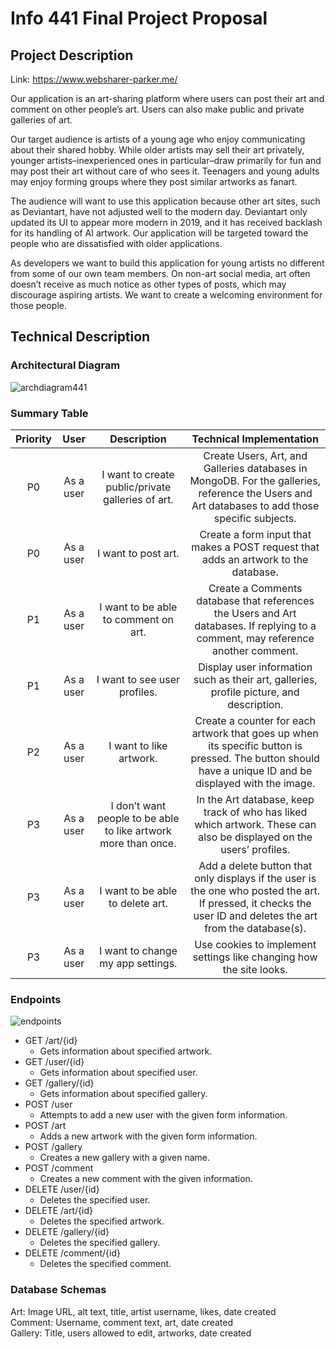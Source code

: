 # Info 441 Final Project Proposal
## Project Description

Link: https://www.websharer-parker.me/

Our application is an art-sharing platform where users can post their art and comment on other people’s art. Users can also make public and private galleries of art.

Our target audience is artists of a young age who enjoy communicating about their shared hobby. While older artists may sell their art privately, younger artists–inexperienced ones in particular–draw primarily for fun and may post their art without care of who sees it. Teenagers and young adults may enjoy forming groups where they post similar artworks as fanart.

The audience will want to use this application because other art sites, such as Deviantart, have not adjusted well to the modern day. Deviantart only updated its UI to appear more modern in 2019, and it has received backlash for its handling of AI artwork. Our application will be targeted toward the people who are dissatisfied with older applications.

As developers we want to build this application for young artists no different from some of our own team members. On non-art social media, art often doesn’t receive as much notice as other types of posts, which may discourage aspiring artists. We want to create a welcoming environment for those people.

## Technical Description

### Architectural Diagram
![archdiagram441](https://github.com/cdong03/info441-final/assets/91906348/3c5b4083-2bfe-4578-bf6e-09eb2737f323)

### Summary Table

| Priority |    User   |                           Description                          |                                                                    Technical Implementation                                                                   |
|:--------:|:---------:|:--------------------------------------------------------------:|:-------------------------------------------------------------------------------------------------------------------------------------------------------------:|
| P0       | As a user | I want to create public/private galleries of art.              | Create Users, Art, and Galleries databases in MongoDB. For the galleries, reference the Users and Art databases to add those specific subjects.               |
| P0       | As a user | I want to post art.                                            | Create a form input that makes a POST request that adds an artwork to the database.                                                                           |
| P1       | As a user | I want to be able to comment on art.                           | Create a Comments database that references the Users and Art databases. If replying to a comment, may reference another comment.                              |
| P1       | As a user | I want to see user profiles.                                   | Display user information such as their art, galleries, profile picture, and description.                                                                      |
| P2       | As a user | I want to like artwork.                                        | Create a counter for each artwork that goes up when its specific button is pressed. The button should have a unique ID and be displayed with the image.       |
| P3       | As a user | I don’t want people to be able to like artwork more than once. | In the Art database, keep track of who has liked which artwork. These can also be displayed on the users’ profiles.                                           |
| P3       | As a user | I want to be able to delete art.                               | Add a delete button that only displays if the user is the one who posted the art. If pressed, it checks the user ID and deletes the art from the database(s). |
| P3       | As a user | I want to change my app settings.                              | Use cookies to implement settings like changing how the site looks.                                                                                           |

### Endpoints

![endpoints](https://i.imgur.com/kgBrV30.png)

* GET /art/{id}
    * Gets information about specified artwork.
* GET /user/{id}
    * Gets information about specified user.
* GET /gallery/{id}
    * Gets information about specified gallery.
* POST /user
    * Attempts to add a new user with the given form information.
* POST /art
    * Adds a new artwork with the given form information.
* POST /gallery
    * Creates a new gallery with a given name.
* POST /comment
    * Creates a new comment with the given information.
* DELETE /user/{id}
    * Deletes the specified user.
* DELETE /art/{id}
    * Deletes the specified artwork.
* DELETE /gallery/{id}
    * Deletes the specified gallery.
* DELETE /comment/{id}
    * Deletes the specified comment.

### Database Schemas

Art: Image URL, alt text, title, artist username, likes, date created\
Comment: Username, comment text, art, date created\
Gallery: Title, users allowed to edit, artworks, date created
